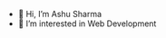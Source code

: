 - 👋 Hi, I’m Ashu Sharma
- 👀 I’m interested in Web Development


<!---
a-k-sharma28/a-k-sharma28 is a ✨ special ✨ repository because its `README.md` (this file) appears on your GitHub profile.
You can click the Preview link to take a look at your changes.
--->
